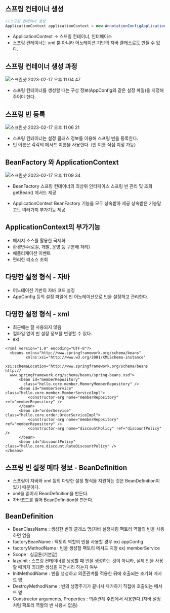 ## 스프링 컨테이너 생성
```java
//스프링 컨테이너 생성
ApplicationContext applicationContext = new AnnotationConfigApplicationContext(AppConfig.class);
```

- ApplicationContext -> 스프링 컨테이너, 인터페이스
- 스프링 컨테이너는 xml 뿐 아니라 어노테이션 기반의 자바 클래스로도 만들 수 있다.

## 스프링 컨테이너 생성 과정
![스크린샷 2023-02-17 오후 11 04 47](https://user-images.githubusercontent.com/97084128/219676821-18b58ae7-6b2f-443b-a8f1-9cb144b241ba.png)
- 스프링 컨테이너를 생성할 때는 구성 정보(AppConfig와 같은 설정 파일)을 지정해 주어야 한다.

## 스프링 빈 등록
![스크린샷 2023-02-17 오후 11 06 21](https://user-images.githubusercontent.com/97084128/219677172-505aa41c-0d32-41ed-b7f2-5590a80d487e.png)
- 스프링 컨테이너는 설정 클래스 정보를 이용해 스프링 빈을 등록한다.
- 빈 이름은 각각의 메서드 이름을 사용한다. (빈 이름 직접 지정 가능)

## BeanFactory 와 ApplicationContext
![스크린샷 2023-02-17 오후 11 09 34](https://user-images.githubusercontent.com/97084128/219677819-388bcf07-b956-444f-90bb-e74ec0c79f96.png)
- BeanFactory
스프링 컨테이너의 최상위 인터페이스
스프링 빈 관리 및 조회
getBean() 메서드 제공

- ApplicationContext
BeanFactory 기능을 모두 상속받아 제공
상속받은 기능말고도 여러가지 부가기능 제공

## ApplicationContext의 부가기능
- 메시지 소스를 활용한 국제화
- 환경변수(로컬, 개발, 운영 등 구분해 처리)
- 애플리케이션 이벤트
- 편리한 리소스 조회

## 다양한 설정 형식 - 자바
- 어노테이션 기반의 자바 코드 설정
- AppConfig 등의 설정 파일에 빈 어노테이션으로 빈을 설정하고 관리한다.

## 다영한 설정 형식 - xml
- 최근에는 잘 사용되지 않음
- 컴파일 없이 빈 설정 정보를 변경할 수 있다.
- ex)
```
<?xml version="1.0" encoding="UTF-8"?>
  <beans xmlns="http://www.springframework.org/schema/beans"
         xmlns:xsi="http://www.w3.org/2001/XMLSchema-instance"
         xsi:schemaLocation="http://www.springframework.org/schema/beans http://
  www.springframework.org/schema/beans/spring-beans.xsd">
      <bean id="memberRepository"
        class="hello.core.member.MemoryMemberRepository" />
      <bean id="memberService" class="hello.core.member.MemberServiceImpl">
          <constructor-arg name="memberRepository" ref="memberRepository" />
      </bean>
      <bean id="orderService" class="hello.core.order.OrderServiceImpl">
          <constructor-arg name="memberRepository" ref="memberRepository" />
          <constructor-arg name="discountPolicy" ref="discountPolicy" />
      </bean>
      <bean id="discountPolicy" class="hello.core.discount.RateDiscountPolicy" />
</beans>
```

## 스프링 빈 설정 메타 정보 - BeanDefinition
- 스프링이 자바와 xml 등의 다양한 설정 형식을 지원하는 것은 BeanDefinition이 있기 때문이다.
- xml을 읽어서 BeanDefinition을 만든다.
- 자바코드를 읽어 BeanDefinition을 만든다.

## BeanDefinition
- BeanClassName : 생성한 빈의 클래스 명(자바 설정처럼 팩토리 역할의 빈을 사용하면 없음
- factoryBeanName : 팩토리 역할의 빈을 사용할 경우 ex) appConfig
- factoryMethodName : 빈을 생성할 팩토리 메서드 지정 ex) memberService
- Scope : 싱글톤(기본값)
- lazyInit : 스프링 컨테이너를 생성할 때 빈을 생성하는 것이 아니라, 실제 빈을 사용할 때까지 최대한 생성을 지연처리 하는지 여부
- InitMethodName : 빈을 생성하고 의존관계를 적용한 뒤에 호출되는 초기화 메서드 명
- DestroyMethodName : 빈의 생명주기가 끝나서 제거하기 직접에 호출되는 메서드 명
- Constructor arguments, Properties : 의존관계 주입에서 사용한다.(자바 설정처럼 팩토리 역할의 빈 사용시 없음)

